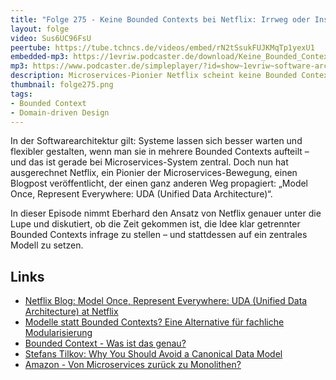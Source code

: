 ```yaml
---
title: "Folge 275 - Keine Bounded Contexts bei Netflix: Irrweg oder Inspiration?"
layout: folge
video: Sus6UC96FsU
peertube: https://tube.tchncs.de/videos/embed/rN2tSsukFUJKMqTp1yexU1
embedded-mp3: https://1evriw.podcaster.de/download/Keine_Bounded_Contexts_bei_Netflix_Irrweg_oder_Inspiration.mp3
mp3: https://www.podcaster.de/simpleplayer/?id=show~1evriw~software-architektur-im-stream~pod-f3fb32bfc62cbf54c7e7541429&v=1755872707
description: Microservices-Pionier Netflix scheint keine Bounded Contexts mehr zu nutzen - warum?
thumbnail: folge275.png
tags:
- Bounded Context
- Domain-driven Design
---
```


In der Softwarearchitektur gilt: Systeme lassen sich besser warten und
flexibler gestalten, wenn man sie in mehrere Bounded Contexts aufteilt
– und das ist gerade bei Microservices-System zentral. Doch nun hat
ausgerechnet Netflix, ein Pionier der Microservices-Bewegung, einen
Blogpost veröffentlicht, der einen ganz anderen Weg propagiert: „Model
Once, Represent Everywhere: UDA (Unified Data Architecture)“.

In dieser Episode nimmt Eberhard den Ansatz von Netflix genauer unter
die Lupe und diskutiert, ob die Zeit gekommen ist, die Idee klar
getrennter Bounded Contexts infrage zu stellen – und stattdessen auf
ein zentrales Modell zu setzen.

## Links

* [Netflix Blog: Model Once, Represent Everywhere: UDA (Unified Data Architecture) at Netflix](https://netflixtechblog.com/uda-unified-data-architecture-6a6aee261d8d)
* [Modelle statt Bounded Contexts? Eine Alternative für fachliche
  Modularisierung](/2025/04/25/folge261.html)
* [Bounded Context - Was ist das genau?](/2024/06/14/episode220.html)
* [Stefans Tilkov: Why You Should Avoid a Canonical Data Model](https://www.innoq.com/en/blog/2015/03/thoughts-on-a-canonical-data-model/)
* [Amazon - Von Microservices zurück zu Monolithen?](/2023/05/19/folge165.html)
